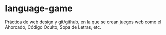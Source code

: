 # language-game
Práctica de web design y git/github, en la que se crean juegos web como el Ahorcado, Código Oculto, Sopa de Letras, etc.
